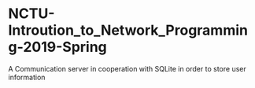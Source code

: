 # NCTU-Introution_to_Network_Programming-2019-Spring
A Communication server in cooperation with SQLite in order to store user information
